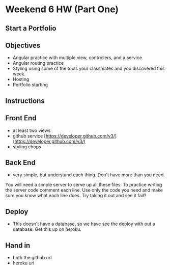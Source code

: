 # Weekend 6 HW (Part One) 
## Start a Portfolio

## Objectives
- Angular practice with multiple view, controllers, and a service
- Angular routing practice
- Styling using some of the tools your classmates and you discovered this week.
- Hosting
- Portfolio starting

## Instructions



## Front End
- at least two views
- github service
	[https://developer.github.com/v3/](https://developer.github.com/v3/)
- styling chops

## Back End
- very simple, but understand each thing. Don't have more than you need.

You will need a simple server to serve up all these files. 
To practice writing the server code comment each line. Use only the code you need and make sure you know what each line does. Try taking it out and see it fail?

## Deploy
- This doesn't have a database, so we have see the deploy with out a database. Get this up on heroku. 

## Hand in
- both the github url
- heroku url